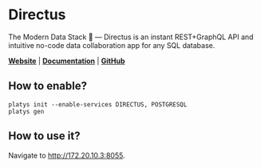 # Directus

The Modern Data Stack 🐰 — Directus is an instant REST+GraphQL API and intuitive no-code data collaboration app for any SQL database. 

**[Website](https://directus.io/)** | **[Documentation](https://docs.directus.io/getting-started/introduction.html)** | **[GitHub](https://github.com/directus/directus)**

## How to enable?

```
platys init --enable-services DIRECTUS, POSTGRESQL
platys gen
```

## How to use it?

Navigate to <http://172.20.10.3:8055>.